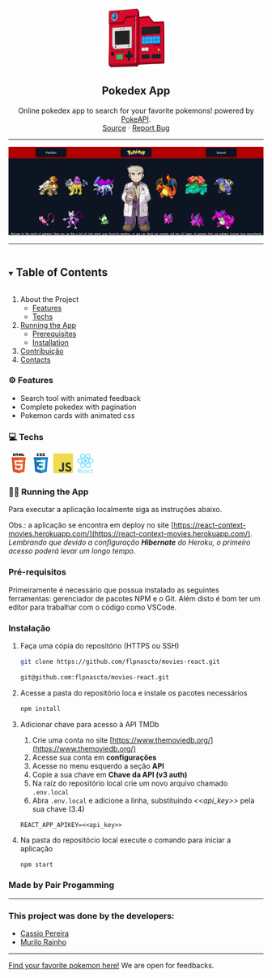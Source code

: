 <!--
*** Template adatpet from: https://github.com/othneildrew/Best-README-Template
***
-->

<p align="center">
  <a href="https://github.com/cassiorodp/pokemon-world" target="_blank">
    <img src="./src/img/pokedex.png" alt="Logo" width="120" height="120">
  </a>

  <h2 align="center">Pokedex App</h2>

  <p align="center">
    Online pokedex app to search for your favorite pokemons! powered by <a href="https://pokeapi.co" target="_blank">PokeAPI</a>.
    <br />
    <a href="https://cassiorodp.github.io/pokemon-world/" target="_blank">Source</a>
    ·
    <a href="https://github.com/cassiorodp/pokemon-world/issues" target="_blank">Report Bug</a>
  </p>
</p>

---

![landingpage project](./src/img/background-pokeworld.png)

---

<details open="open">
  <summary><h2 style="display: inline-block">Table of Contents</h2></summary>
  <ol>
    <li>
      <span>About the Project</span>
      <ul>
        <li><a href="#gear-Features">Features</a></li>
        <li><a href="#computer-Techs">Techs</a></li>
      </ul>
    </li>
    <li>
      <a href="#man_technologist-running_the_app">Running the App</a>
      <ul>
        <li><a href="">Prerequisites</a></li>
        <li><a href="">Installation</a></li>
      </ul>
    </li>
    <li><a href="">Contribuição</a></li>
    <li><a href="">Contacts</a></li>
  </ol>
</details>

### :gear: Features
- Search tool with animated feedback
- Complete pokedex with pagination
- Pokemon cards with animated css

### :computer: Techs
  
<div>
  <img src="https://raw.githubusercontent.com/devicons/devicon/master/icons/html5/html5-original-wordmark.svg" alt="html5" width="40" height="40"/> 
  <img src="https://raw.githubusercontent.com/devicons/devicon/master/icons/css3/css3-original-wordmark.svg" alt="css3" width="40" height="40"/>
  <img src="https://raw.githubusercontent.com/devicons/devicon/master/icons/javascript/javascript-original.svg" alt="javascript" width="40" height="40"/>
  <img src="https://raw.githubusercontent.com/devicons/devicon/master/icons/react/react-original-wordmark.svg" alt="react" width="40" height="40"/> 
</div>

### :man_technologist: Running the App

Para executar a aplicação localmente siga as instruções abaixo.

Obs.: a aplicação se encontra em deploy no site [https://react-context-movies.herokuapp.com/](https://react-context-movies.herokuapp.com/). _Lembrando que devido a configuração **Hibernate** do Heroku, o primeiro acesso poderá levar um longo tempo_.

### Pré-requisitos

Primeiramente é necessário que possua instalado as seguintes ferramentas: gerenciador de pacotes NPM e o Git.
Além disto é bom ter um editor para trabalhar com o código como VSCode.

### Instalação

1. Faça uma cópia do repositório (HTTPS ou SSH)
   ```sh
   git clone https://github.com/flpnascto/movies-react.git
   ```

   ```sh
   git@github.com:flpnascto/movies-react.git
   ```

2. Acesse a pasta do repositório loca e instale os pacotes necessários

   ```sh
   npm install
   ```
3. Adicionar chave para acesso à API TMDb
     1. Crie uma conta no site [https://www.themoviedb.org/](https://www.themoviedb.org/)
     2. Acesse sua conta em **configurações**
     3. Acesse no menu esquerdo a seção **API**
     4. Copie a sua chave em **Chave da API (v3 auth)**
     5. Na raiz do repositório local crie um novo arquivo chamado `.env.local`
     6. Abra `.env.local` e adicione a linha, substituindo _<<api_key>>_ pela sua chave (3.4)

     ```
     REACT_APP_APIKEY=<<api_key>>
     ```

4. Na pasta do repositócio local execute o comando para iniciar a aplicação

   ```sh
   npm start
   ```

### Made by Pair Progamming

---

### This project was done by the developers:
 - [Cassio Pereira](https://github.com/cassiorodp)
 - [Murilo Rainho](https://github.com/Murilo-Rainho)

---

[Find your favorite pokemon here!](https://cassiorodp.github.io/pokemon-world/)
We are open for feedbacks.
